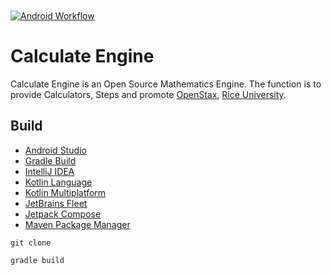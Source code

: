[Android]: https://developer.android.com/studio

[Compose]: https://developer.android.com/jetpack/compose

[Fleet]: https://jetbrains.com/fleet/

[Gradle]: https://gradle.org/

[IDEA]: https://jetbrains.com/idea/

[KMP]: https://kotlinlang.org/docs/multiplatform.html

[Kotlin]: https://kotlinlang.org/

[Maven]: https://maven.apache.org/index.html

[Rice]: https://rice.edu

[Stax]: https://openstax.org

<a href="https://github.com/HyaenaTechnologies/calculate_engine_android">
  <h1>
    <picture>
      <img src="https://github.com/HyaenaTechnologies/calculate_engine_android/blob/main/lib/src/main/res/raw/hce_markdown.png" alt="">
    </picture>
  </h1>
</a>

[![Android Workflow](https://github.com/HyaenaTechnologies/calculate_engine_android/actions/workflows/android.yml/badge.svg)](https://github.com/HyaenaTechnologies/calculate_engine_android/actions/workflows/android.yml)

# Calculate Engine

Calculate Engine is an Open Source Mathematics Engine. The function is to provide Calculators,
Steps and promote [OpenStax][Stax], [Rice University][Rice].

## Build

- [Android Studio][Android]
- [Gradle Build][Gradle]
- [IntelliJ IDEA][IDEA]
- [Kotlin Language][Kotlin]
- [Kotlin Multiplatform][KMP]
- [JetBrains Fleet][Fleet]
- [Jetpack Compose][Compose]
- [Maven Package Manager][Maven]

```shell
git clone

gradle build
```